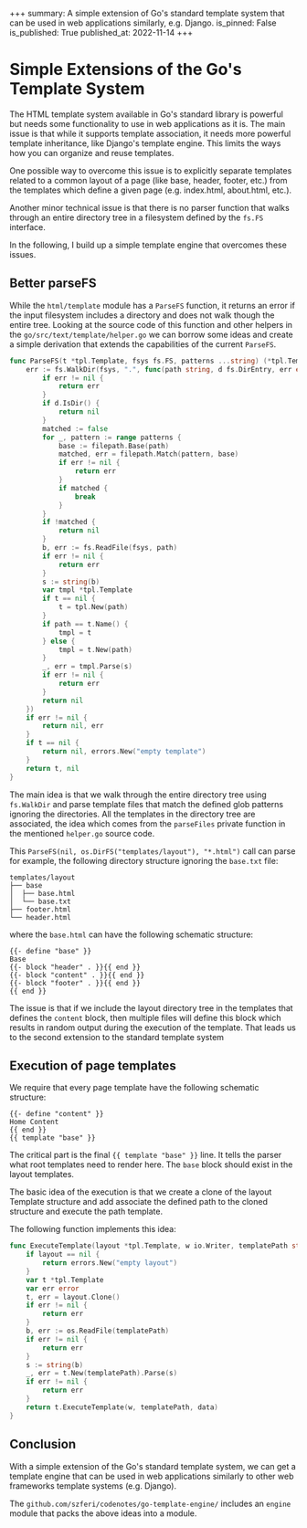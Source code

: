 +++
summary: A simple extension of Go's standard template system that can be used in web applications similarly, e.g. Django. 
is_pinned: False
is_published: True
published_at: 2022-11-14
+++

# Simple Extensions of the Go's Template System

The HTML template system available in Go's standard library is powerful but needs some functionality to use in web applications as it is.
The main issue is that while it supports template association, it needs more powerful template inheritance, like Django's template engine.
This limits the ways how you can organize and reuse templates.

One possible way to overcome this issue is to explicitly separate templates related to a common layout of a page (like base, header, footer, etc.) from the templates which define a given page (e.g. index.html, about.html, etc.).

Another minor technical issue is that there is no parser function that walks through an entire directory tree in a filesystem defined by the `fs.FS` interface.

In the following, I build up a simple template engine that overcomes these issues.

## Better parseFS

While the `html/template` module has a `ParseFS` function, it returns an error if the input filesystem includes a directory and does not walk though the entire tree. Looking at the
source code of this function and other helpers in the `go/src/text/template/helper.go`
we can borrow some ideas and create a simple derivation that extends the capabilities of
the current `ParseFS`.

```go
func ParseFS(t *tpl.Template, fsys fs.FS, patterns ...string) (*tpl.Template, error) {
    err := fs.WalkDir(fsys, ".", func(path string, d fs.DirEntry, err error) error {
        if err != nil {
            return err
        }
        if d.IsDir() {
            return nil
        }
        matched := false
        for _, pattern := range patterns {
            base := filepath.Base(path)
            matched, err = filepath.Match(pattern, base)
            if err != nil {
                return err
            }
            if matched {
                break
            }
        }
        if !matched {
            return nil
        }
        b, err := fs.ReadFile(fsys, path)
        if err != nil {
            return err
        }
        s := string(b)
        var tmpl *tpl.Template
        if t == nil {
            t = tpl.New(path)
        }
        if path == t.Name() {
            tmpl = t
        } else {
            tmpl = t.New(path)
        }
        _, err = tmpl.Parse(s)
        if err != nil {
            return err
        }
        return nil
    })
    if err != nil {
        return nil, err
    }
    if t == nil {
        return nil, errors.New("empty template")
    }
    return t, nil
}
```

The main idea is that we walk through the entire directory tree using `fs.WalkDir`
and parse template files that match the defined glob patterns ignoring the directories.
All the templates in the
directory tree are associated, the idea which comes from the `parseFiles` private function
in the mentioned `helper.go` source code.

This `ParseFS(nil, os.DirFS("templates/layout"), "*.html")` call can parse for example, the following directory structure ignoring the `base.txt` file:

```text
templates/layout
├── base
│  ├── base.html
│  └── base.txt
├── footer.html
└── header.html
```

where the `base.html` can have the following schematic structure:

```text
{{- define "base" }}
Base
{{- block "header" . }}{{ end }}
{{- block "content" . }}{{ end }}
{{- block "footer" . }}{{ end }}
{{ end }}
```

The issue is that if we include the layout directory tree in the templates that defines
the `content` block, then multiple files will define this block which results in random
output during the execution of the template. That leads us to the second extension to
the standard template system

## Execution of page templates

We require that every page template have the following schematic structure:

```text
{{- define "content" }}
Home Content
{{ end }}
{{ template "base" }}
```

The critical part is the final `{{ template "base" }}` line. It tells the parser
what root templates need to render here. The `base` block should exist in the
layout templates.

The basic idea of the execution is that we create a clone of the layout Template structure
and add associate the defined path to the cloned structure and execute the path template.

The following function implements this idea:

```go
func ExecuteTemplate(layout *tpl.Template, w io.Writer, templatePath string, data any) error {
    if layout == nil {
        return errors.New("empty layout")
    }
    var t *tpl.Template
    var err error
    t, err = layout.Clone()
    if err != nil {
        return err
    }
    b, err := os.ReadFile(templatePath)
    if err != nil {
        return err
    }
    s := string(b)
    _, err = t.New(templatePath).Parse(s)
    if err != nil {
        return err
    }
    return t.ExecuteTemplate(w, templatePath, data)
}
```

## Conclusion

With a simple extension of the Go's standard template system, we can get
a template engine that can be used in web applications similarly to other web frameworks
template systems (e.g. Django).

The `github.com/szferi/codenotes/go-template-engine/` includes an `engine` module that packs
the above ideas into a module.
